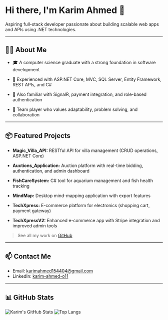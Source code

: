 # Hi there, I'm Karim Ahmed 👋

Aspiring full-stack developer passionate about building scalable web apps and APIs using .NET technologies.

---

## 👨‍💻 About Me

- 🎓 A computer science graduate with a strong foundation in software development
  
- 💼 Experienced with ASP.NET Core, MVC, SQL Server, Entity Framework, REST APIs, and C#
  
- 🔧 Also familiar with SignalR, payment integration, and role-based authentication
  
- 🤝 Team player who values adaptability, problem solving, and collaboration

---

## 📦 Featured Projects

- **Magic_Villa_API:** RESTful API for villa management (CRUD operations, ASP.NET Core)
- **Auctions_Application:** Auction platform with real-time bidding, authentication, and admin dashboard
  
- **FishCareSystem:** C# tool for aquarium management and fish health tracking
  
- **MindMap:** Desktop mind-mapping application with export features
  
- **TechXpress:** E-commerce platform for electronics (shopping cart, payment gateway)
  
- **TechXpressV2:** Enhanced e-commerce app with Stripe integration and improved admin tools

> See all my work on [GitHub](https://github.com/karim-ahmed-111)

---

## 📫 Contact Me

- Email: karimahmed154404@gmail.com
- LinkedIn: [karim-ahmed-o11](https://www.linkedin.com/in/karim-ahmed-o11)

---

## 📊 GitHub Stats

![Karim's GitHub Stats](https://github-readme-stats.vercel.app/api?username=karim-ahmed-111&show_icons=true&theme=default)
![Top Langs](https://github-readme-stats.vercel.app/api/top-langs/?username=karim-ahmed-111&layout=compact)
